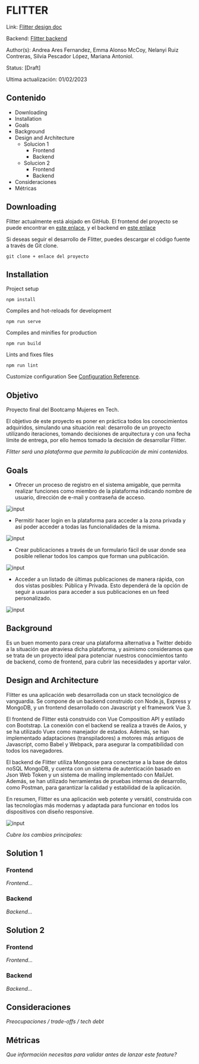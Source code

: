 # FLITTER
Link: [Flitter design doc](https://github.com/No-Woman-No-Work/flitter/blob/main/README.md)

Backend: [Flitter backend](https://github.com/No-Woman-No-Work/v1-Flitter-Back-)

Author(s): Andrea Ares Fernandez, Emma Alonso McCoy, Nelanyi Ruiz Contreras, Silvia Pescador López, Mariana Antoniol.

Status: [Draft]

Ultima actualización: 01/02/2023

## Contenido
- Downloading
- Installation
- Goals
- Background
- Design and Architecture
  - Solucion 1
    - Frontend
    - Backend
  - Solucion 2
    - Frontend
    - Backend
- Consideraciones
- Métricas

## Downloading
Flitter actualmente está alojado en GitHub. El frontend del proyecto se puede encontrar en [este enlace](https://github.com/No-Woman-No-Work/flitter), y el backend en [este enlace](https://github.com/No-Woman-No-Work/v1-Flitter-Back-)

Si deseas seguir el desarrollo de Flitter, puedes descargar el código fuente a través de Git clone.

```
git clone + enlace del proyecto
```

## Installation

Project setup
```
npm install
```

Compiles and hot-reloads for development
```
npm run serve
```

Compiles and minifies for production
```
npm run build
```

Lints and fixes files
```
npm run lint
```

Customize configuration
See [Configuration Reference](https://cli.vuejs.org/config/).

## Objetivo
Proyecto final del Bootcamp Mujeres en Tech.

El objetivo de este proyecto es poner en práctica todos los conocimientos adquiridos, simulando una situación real: desarrollo de un proyecto utilizando iteraciones, tomando decisiones de arquitectura y con una fecha límite de entrega, por ello hemos tomado la decisión de desarrollar Flitter.

_Flitter será una plataforma que permita la publicación de mini contenidos._

## Goals
- Ofrecer un proceso de registro en el sistema amigable, que permita realizar funciones como miembro de la plataforma indicando nombre de
usuario, dirección de e-mail y contraseña de acceso.

![input](https://user-images.githubusercontent.com/50715363/215982356-72e9a497-cc91-4109-97d7-595d5b2a9f19.png)

- Permitir hacer login en la plataforma para acceder a la zona privada y así poder acceder a todas las funcionalidades de la misma.

![input](https://user-images.githubusercontent.com/50715363/215983030-9a6ed6fd-03b7-47e8-82d6-545bbcdab9a0.png)

- Crear publicaciones a través de un formulario fácil de usar donde sea posible rellenar todos los campos que forman una publicación.

![input](https://user-images.githubusercontent.com/50715363/216117628-caad82ab-c973-4f93-89fa-94ebc7c9faa5.png)

- Acceder a un listado de últimas publicaciones de manera rápida, con dos vistas posibles: Pública y Privada. Esto dependerá de la opción de seguir a usuarios para acceder a sus publicaciones en un feed personalizado.

![input](https://user-images.githubusercontent.com/50715363/216122456-a706d9cc-5c74-4b36-ab57-6801f8742725.png)

## Background
Es un buen momento para crear una plataforma alternativa a Twitter debido a la situación que atraviesa dicha plataforma, y asimismo consideramos que se trata de un proyecto ideal para potenciar nuestros conocimientos tanto de backend, como de frontend, para cubrir las necesidades y aportar valor.

## Design and Architecture
Flitter es una aplicación web desarrollada con un stack tecnológico de vanguardia. Se compone de un backend construido con Node.js, Express y MongoDB, y un frontend desarrollado con Javascript y el framework Vue 3.

El frontend de Flitter está construido con Vue Composition API y estilado con Bootstrap. La conexión con el backend se realiza a través de Axios, y se ha utilizado Vuex como manejador de estados. Además, se han implementado adaptaciones (transpiladores) a motores más antiguos de Javascript, como Babel y Webpack, para asegurar la compatibilidad con todos los navegadores.

El backend de Flitter utiliza Mongoose para conectarse a la base de datos noSQL MongoDB, y cuenta con un sistema de autenticación basado en Json Web Token y un sistema de mailing implementado con MailJet. Además, se han utilizado herramientas de pruebas internas de desarrollo, como Postman, para garantizar la calidad y estabilidad de la aplicación.

En resumen, Flitter es una aplicación web potente y versátil, construida con las tecnologías más modernas y adaptada para funcionar en todos los dispositivos con diseño responsive.

![input](https://user-images.githubusercontent.com/50715363/218560841-5ae5c39a-f3d8-4b0e-aab0-e9fe8a2cf7b6.png)

_Cubre los cambios principales:_
## Solution 1
### Frontend
_Frontend…_
### Backend
_Backend…_

## Solution 2
### Frontend
_Frontend…_
### Backend
_Backend…_

## Consideraciones
_Preocupaciones / trade-offs / tech debt_

## Métricas
_Que información necesitas para validar antes de lanzar este feature?_
